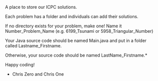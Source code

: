 A place to store our ICPC solutions. 

Each problem has a folder and individuals can add their solutions.

If no directory exists for your problem, make one! Name it Number_Problem_Name (e.g. 6199_Tsunami or 5958_Triangular_Number)

Your Java source code should be named Main.java and put in a folder called Lastname_Firstname.

Otherwise, your source code should be named LastName_Firstname.*

Happy coding! 

- Chris Zero and Chris One